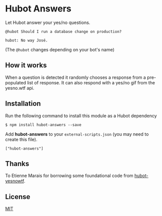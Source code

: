 # Hubot Answers

Let Hubot answer your yes/no questions.

```
@hubot Should I run a database change on production?
```
```
hubot: No way José.
```
(The `@hubot` changes depending on your bot's name)

## How it works
When a question is detected it randomly chooses a response from a pre-populated list of response. It can also respond with a yes/no gif from the yesno.wtf api.

## Installation
Run the following command to install this module as a Hubot dependency

```
$ npm install hubot-answers --save
```

Add **hubot-answers** to your `external-scripts.json` (you may need to create this file).

```
["hubot-answers"]
```

## Thanks
To Etienne Marais for borrowing some foundational code from [hubot-yesnowtf](https://github.com/etiennemarais/hubot-yesnowtf).

## License
[MIT](https://opensource.org/licenses/MIT)
